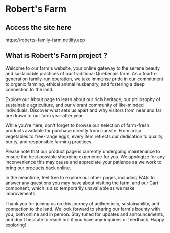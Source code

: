  # Robert's Farm

## Access the site here

https://roberts-family-farm.netlify.app


## What is Robert's Farm project ?

Welcome to our farm's website, your online gateway to the serene beauty and sustainable practices of our traditional Quebecois farm. As a fourth-generation family-run operation, we take immense pride in our commitment to organic farming, ethical animal husbandry, and fostering a deep connection to the land.

Explore our About page to learn about our rich heritage, our philosophy of sustainable agriculture, and our vibrant community of like-minded individuals. Discover what sets us apart and why visitors from near and far are drawn to our farm year after year.

While you're here, don't forget to browse our selection of farm-fresh products available for purchase directly from our site. From crisp vegetables to free-range eggs, every item reflects our dedication to quality, purity, and responsible farming practices.

Please note that our product page is currently undergoing maintenance to ensure the best possible shopping experience for you. We apologize for any inconvenience this may cause and appreciate your patience as we work to bring our products back online.

In the meantime, feel free to explore our other pages, including FAQs to answer any questions you may have about visiting the farm, and our Cart component, which is also temporarily unavailable as we make improvements.

Thank you for joining us on this journey of authenticity, sustainability, and connection to the land. We look forward to sharing our farm's bounty with you, both online and in person. Stay tuned for updates and announcements, and don't hesitate to reach out if you have any inquiries or feedback. Happy exploring!
